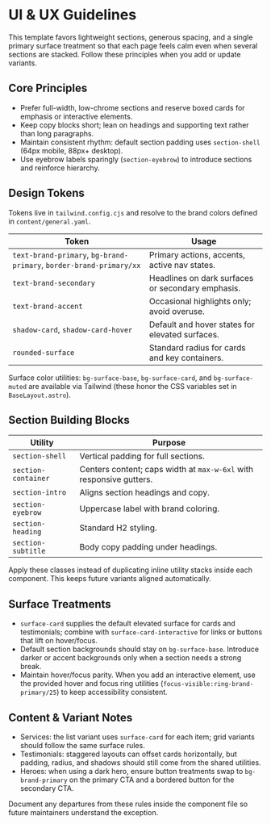 # UI & UX Guidelines

This template favors lightweight sections, generous spacing, and a single primary surface treatment so that each page feels calm even when several sections are stacked. Follow these principles when you add or update variants.

## Core Principles

- Prefer full-width, low-chrome sections and reserve boxed cards for emphasis or interactive elements.
- Keep copy blocks short; lean on headings and supporting text rather than long paragraphs.
- Maintain consistent rhythm: default section padding uses `section-shell` (64px mobile, 88px+ desktop).
- Use eyebrow labels sparingly (`section-eyebrow`) to introduce sections and reinforce hierarchy.

## Design Tokens

Tokens live in `tailwind.config.cjs` and resolve to the brand colors defined in `content/general.yaml`.

| Token | Usage |
| ----- | ----- |
| `text-brand-primary`, `bg-brand-primary`, `border-brand-primary/xx` | Primary actions, accents, active nav states. |
| `text-brand-secondary` | Headlines on dark surfaces or secondary emphasis. |
| `text-brand-accent` | Occasional highlights only; avoid overuse. |
| `shadow-card`, `shadow-card-hover` | Default and hover states for elevated surfaces. |
| `rounded-surface` | Standard radius for cards and key containers. |

Surface color utilities: `bg-surface-base`, `bg-surface-card`, and `bg-surface-muted` are available via Tailwind (these honor the CSS variables set in `BaseLayout.astro`).

## Section Building Blocks

| Utility | Purpose |
| ------- | ------- |
| `section-shell` | Vertical padding for full sections. |
| `section-container` | Centers content; caps width at `max-w-6xl` with responsive gutters. |
| `section-intro` | Aligns section headings and copy. |
| `section-eyebrow` | Uppercase label with brand coloring. |
| `section-heading` | Standard H2 styling. |
| `section-subtitle` | Body copy padding under headings. |

Apply these classes instead of duplicating inline utility stacks inside each component. This keeps future variants aligned automatically.

## Surface Treatments

- `surface-card` supplies the default elevated surface for cards and testimonials; combine with `surface-card-interactive` for links or buttons that lift on hover/focus.
- Default section backgrounds should stay on `bg-surface-base`. Introduce darker or accent backgrounds only when a section needs a strong break.
- Maintain hover/focus parity. When you add an interactive element, use the provided hover and focus ring utilities (`focus-visible:ring-brand-primary/25`) to keep accessibility consistent.

## Content & Variant Notes

- Services: the list variant uses `surface-card` for each item; grid variants should follow the same surface rules.
- Testimonials: staggered layouts can offset cards horizontally, but padding, radius, and shadows should still come from the shared utilities.
- Heroes: when using a dark hero, ensure button treatments swap to `bg-brand-primary` on the primary CTA and a bordered button for the secondary CTA.

Document any departures from these rules inside the component file so future maintainers understand the exception.
